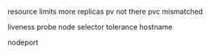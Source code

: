 resource limits
more replicas
pv not there
pvc mismatched


liveness probe
node selector
tolerance
hostname


nodeport
